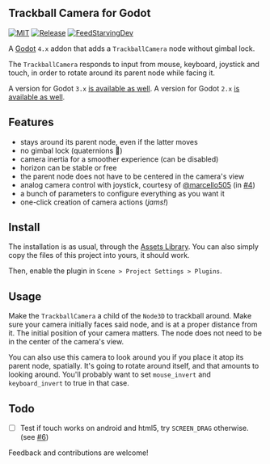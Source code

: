 
Trackball Camera for Godot
--------------------------

[![MIT](https://img.shields.io/github/license/Goutte/godot-trackball-camera.svg?style=for-the-badge)](https://github.com/Goutte/godot-trackball-camera)
[![Release](https://img.shields.io/github/release/Goutte/godot-trackball-camera.svg?style=for-the-badge)](https://github.com/Goutte/godot-trackball-camera/releases)
[![FeedStarvingDev](https://img.shields.io/liberapay/patrons/Goutte.svg?style=for-the-badge&logo=liberapay)](https://liberapay.com/Goutte/)

A [Godot](https://godotengine.org/) `4.x` addon that adds a `TrackballCamera` node without gimbal lock.

The `TrackballCamera` responds to input from mouse, keyboard, joystick and touch, in order to rotate around its parent node while facing it.

A version for Godot `3.x` [is available as well](https://github.com/Goutte/godot-trackball-camera/releases/tag/v6.0).
A version for Godot `2.x` [is available as well](https://github.com/Goutte/godot-trackball-camera/releases/tag/v1.0).


Features
--------

- stays around its parent node, even if the latter moves
- no gimbal lock (quaternions 🌟)
- camera inertia for a smoother experience (can be disabled)
- horizon can be stable or free
- the parent node does not have to be centered in the camera's view
- analog camera control with joystick, courtesy of [@marcello505](https://github.com/marcello505) (in [#4](https://github.com/Goutte/godot-trackball-camera/pull/4))
- a bunch of parameters to configure everything as you want it
- one-click creation of camera actions (_jams!_)


Install
-------

The installation is as usual, through the [Assets Library](https://godotengine.org/asset-library/asset?user=Goutte).
You can also simply copy the files of this project into yours, it should work.

Then, enable the plugin in `Scene > Project Settings > Plugins`.


Usage
-----

Make the `TrackballCamera` a child of the `Node3D` to trackball around.
Make sure your camera initially faces said node, and is at a proper distance from it.
The initial position of your camera matters. The node does not need to be in the center of the camera's view.

You can also use this camera to look around you if you place it atop its parent node, spatially.
It's going to rotate around itself, and that amounts to looking around.
You'll probably want to set `mouse_invert` and `keyboard_invert` to true in that case.


Todo
----

- [ ] Test if touch works on android and html5, try `SCREEN_DRAG` otherwise. (see [#6](https://github.com/Goutte/godot-trackball-camera/issues/6))


Feedback and contributions are welcome!



